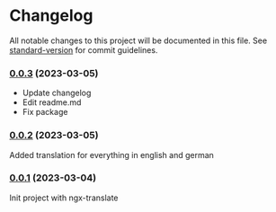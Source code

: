 # Changelog

All notable changes to this project will be documented in this file. See [standard-version](https://github.com/conventional-changelog/standard-version) for commit guidelines.

### [0.0.3]() (2023-03-05)
* Update changelog
* Edit readme.md
* Fix package
### [0.0.2]() (2023-03-05)
Added translation for everything in english and german
### [0.0.1]() (2023-03-04)
Init project with ngx-translate
